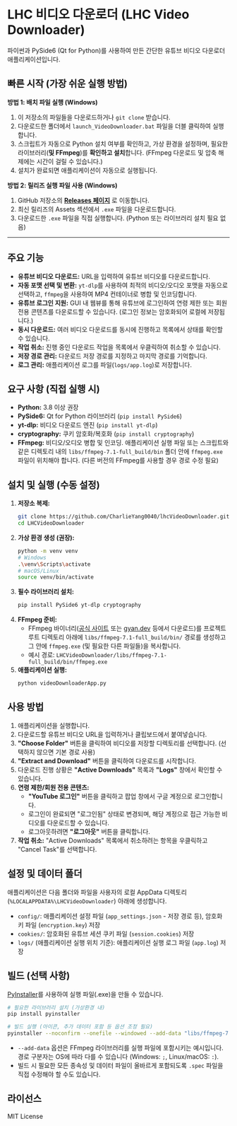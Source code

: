 # LHC 비디오 다운로더 (LHC Video Downloader)

파이썬과 PySide6 (Qt for Python)를 사용하여 만든 간단한 유튜브 비디오 다운로더 애플리케이션입니다.

## 빠른 시작 (가장 쉬운 실행 방법)

**방법 1: 배치 파일 실행 (Windows)**

1.  이 저장소의 파일들을 다운로드하거나 `git clone` 받습니다.
2.  다운로드한 폴더에서 `launch_VideoDownloader.bat` 파일을 더블 클릭하여 실행합니다.
3.  스크립트가 자동으로 Python 설치 여부를 확인하고, 가상 환경을 설정하며, 필요한 라이브러리(**및 FFmpeg**)를 **확인하고 설치**합니다. (FFmpeg 다운로드 및 압축 해제에는 시간이 걸릴 수 있습니다.)
4.  설치가 완료되면 애플리케이션이 자동으로 실행됩니다.

**방법 2: 릴리즈 실행 파일 사용 (Windows)**

1.  GitHub 저장소의 **[Releases 페이지](<https://github.com/CharlieYang0040/lhcVideoDownloader/releases/download/v1.0.1/videoDownloaderApp.exe>)** 로 이동합니다.
2.  최신 릴리즈의 Assets 섹션에서 `.exe` 파일을 다운로드합니다.
3.  다운로드한 `.exe` 파일을 직접 실행합니다. (Python 또는 라이브러리 설치 필요 없음)

---

## 주요 기능

*   **유튜브 비디오 다운로드:** URL을 입력하여 유튜브 비디오를 다운로드합니다.
*   **자동 포맷 선택 및 변환:** `yt-dlp`를 사용하여 최적의 비디오/오디오 포맷을 자동으로 선택하고, `ffmpeg`을 사용하여 MP4 컨테이너로 병합 및 인코딩합니다.
*   **유튜브 로그인 지원:** GUI 내 웹뷰를 통해 유튜브에 로그인하여 연령 제한 또는 회원 전용 콘텐츠를 다운로드할 수 있습니다. (로그인 정보는 암호화되어 로컬에 저장됩니다.)
*   **동시 다운로드:** 여러 비디오 다운로드를 동시에 진행하고 목록에서 상태를 확인할 수 있습니다.
*   **작업 취소:** 진행 중인 다운로드 작업을 목록에서 우클릭하여 취소할 수 있습니다.
*   **저장 경로 관리:** 다운로드 저장 경로를 지정하고 마지막 경로를 기억합니다.
*   **로그 관리:** 애플리케이션 로그를 파일(`logs/app.log`)로 저장합니다.

## 요구 사항 (직접 실행 시)

*   **Python:** 3.8 이상 권장
*   **PySide6:** Qt for Python 라이브러리 (`pip install PySide6`)
*   **yt-dlp:** 비디오 다운로드 엔진 (`pip install yt-dlp`)
*   **cryptography:** 쿠키 암호화/복호화 (`pip install cryptography`)
*   **FFmpeg:** 비디오/오디오 병합 및 인코딩. 애플리케이션 실행 파일 또는 스크립트와 같은 디렉토리 내의 `libs/ffmpeg-7.1-full_build/bin` 폴더 안에 `ffmpeg.exe` 파일이 위치해야 합니다. (다른 버전의 FFmpeg를 사용할 경우 경로 수정 필요)

## 설치 및 실행 (수동 설정)

1.  **저장소 복제:**
    ```bash
    git clone https://github.com/CharlieYang0040/lhcVideoDownloader.git
    cd LHCVideoDownloader
    ```
2.  **가상 환경 생성 (권장):**
    ```bash
    python -m venv venv
    # Windows
    .\venv\Scripts\activate
    # macOS/Linux
    source venv/bin/activate
    ```
3.  **필수 라이브러리 설치:**
    ```bash
    pip install PySide6 yt-dlp cryptography
    ```
4.  **FFmpeg 준비:**
    *   FFmpeg 바이너리([공식 사이트](https://ffmpeg.org/download.html) 또는 [gyan.dev](https://www.gyan.dev/ffmpeg/builds/) 등에서 다운로드)를 프로젝트 루트 디렉토리 아래에 `libs/ffmpeg-7.1-full_build/bin/` 경로를 생성하고 그 안에 `ffmpeg.exe` (및 필요한 다른 파일들)을 복사합니다.
    *   예시 경로: `LHCVideoDownloader/libs/ffmpeg-7.1-full_build/bin/ffmpeg.exe`
5.  **애플리케이션 실행:**
    ```bash
    python videoDownloaderApp.py
    ```

## 사용 방법

1.  애플리케이션을 실행합니다.
2.  다운로드할 유튜브 비디오 URL을 입력하거나 클립보드에서 붙여넣습니다.
3.  **"Choose Folder"** 버튼을 클릭하여 비디오를 저장할 디렉토리를 선택합니다. (선택하지 않으면 기본 경로 사용)
4.  **"Extract and Download"** 버튼을 클릭하여 다운로드를 시작합니다.
5.  다운로드 진행 상황은 **"Active Downloads"** 목록과 **"Logs"** 창에서 확인할 수 있습니다.
6.  **연령 제한/회원 전용 콘텐츠:**
    *   **"YouTube 로그인"** 버튼을 클릭하고 팝업 창에서 구글 계정으로 로그인합니다.
    *   로그인이 완료되면 "로그인됨" 상태로 변경되며, 해당 계정으로 접근 가능한 비디오를 다운로드할 수 있습니다.
    *   로그아웃하려면 **"로그아웃"** 버튼을 클릭합니다.
7.  **작업 취소:** "Active Downloads" 목록에서 취소하려는 항목을 우클릭하고 "Cancel Task"를 선택합니다.

## 설정 및 데이터 폴더

애플리케이션은 다음 폴더와 파일을 사용자의 로컬 AppData 디렉토리(`%LOCALAPPDATA%\LHCVideoDownloader`) 아래에 생성합니다.

*   `config/`: 애플리케이션 설정 파일 (`app_settings.json` - 저장 경로 등), 암호화 키 파일 (`encryption.key`) 저장
*   `cookies/`: 암호화된 유튜브 세션 쿠키 파일 (`session.cookies`) 저장
*   `logs/` (애플리케이션 실행 위치 기준): 애플리케이션 실행 로그 파일 (`app.log`) 저장

## 빌드 (선택 사항)

[PyInstaller](https://pyinstaller.readthedocs.io/en/stable/)를 사용하여 실행 파일(.exe)을 만들 수 있습니다.

```bash
# 필요한 라이브러리 설치 (가상환경 내)
pip install pyinstaller

# 빌드 실행 (아이콘, 추가 데이터 포함 등 옵션 조정 필요)
pyinstaller --noconfirm --onefile --windowed --add-data "libs/ffmpeg-7.1-full_build;libs/ffmpeg-7.1-full_build" --icon="your_icon.ico" videoDownloaderApp.py
```

*   `--add-data` 옵션은 FFmpeg 라이브러리를 실행 파일에 포함시키는 예시입니다. 경로 구분자는 OS에 따라 다를 수 있습니다 (Windows: `;`, Linux/macOS: `:`).
*   빌드 시 필요한 모든 종속성 및 데이터 파일이 올바르게 포함되도록 `.spec` 파일을 직접 수정해야 할 수도 있습니다.

## 라이선스

MIT License

